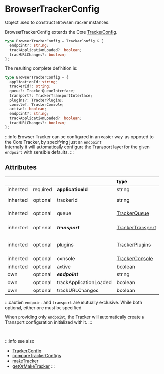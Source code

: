# BrowserTrackerConfig

Object used to construct BrowserTracker instances. 

BrowserTrackerConfig extends the Core [TrackerConfig](/tracking/api-reference/core/TrackerConfig.md). 

```typescript
type BrowserTrackerConfig = TrackerConfig & {
  endpoint?: string;
  trackApplicationLoaded?: boolean;
  trackURLChanges?: boolean;
};
```

The resulting complete definition is:
```typescript
type BrowserTrackerConfig = {
  applicationId: string;
  trackerId?: string;
  queue?: TrackerQueueInterface;
  transport?: TrackerTransportInterface;
  plugins?: TrackerPlugins;
  console?: TrackerConsole;
  active?: boolean;  
  endpoint?: string;
  trackApplicationLoaded?: boolean;
  trackURLChanges?: boolean;
};
```

:::info
Browser Tracker can be configured in an easier way, as opposed to the Core Tracker, by specifying just an `endpoint`.  
Internally it will automatically configure the Transport layer for the given `endpoint` with sensible defaults.
:::

## Attributes
|           |          |                        | type                                                                 | default value
| :--       | :-:      | :--                    | :--                                                                  | :--           
| inherited | required | **applicationId**      | string                                                               |
| inherited | optional | trackerId              | string                                                               | Same value as `applicationId`
| inherited | optional | queue                  | [TrackerQueue](/tracking/api-reference/core/TrackerQueue.md)         | The result of [makeDefaultQueue](/tracking/api-reference/common/factories/makeDefaultQueue.md)
| inherited | optional | **_transport_**        | [TrackerTransport](/tracking/api-reference/core/TrackerTransport.md) | The result of [makeDefaultTransport](/tracking/api-reference/common/factories/makeDefaultTransport.md)
| inherited | optional | plugins                | [TrackerPlugins](/tracking/api-reference/core/TrackerPlugins.md)     | TrackerPlugins initiated with the result of [makeDefaultPluginsList](/tracking/api-reference/common/factories/makeDefaultPluginsList.md)
| inherited | optional | console                | [TrackerConsole](/tracking/api-reference/core/TrackerConsole.md)     |
| inherited | optional | active                 | boolean                                                              | `true`
| own       | optional | **_endpoint_**         | string                                                               |
| own       | optional | trackApplicationLoaded | boolean                                                              | `true`
| own       | optional | trackURLChanges        | boolean                                                              | `true`

:::caution
`endpoint` and `transport` are mutually exclusive. While both optional, either one must be specified.

When providing only `endpoint`, the Tracker will automatically create a Transport configuration initialized with it.
:::

<br/>

:::info see also
- [TrackerConfig](/tracking/api-reference/core/TrackerConfig.md)
- [compareTrackerConfigs](/tracking/api-reference/common/compareTrackerConfigs.md)
- [makeTracker](/tracking/api-reference/general/makeTracker.md)
- [getOrMakeTracker](/tracking/api-reference/general/getOrMakeTracker.md)
:::
